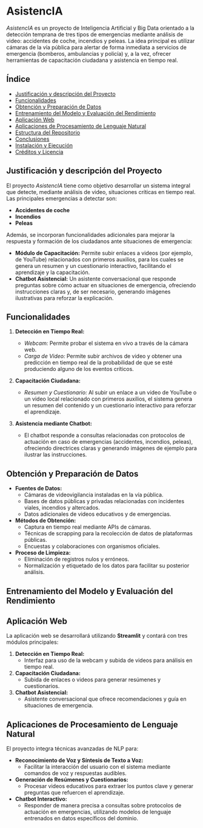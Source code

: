 # AsistencIA

_AsistencIA_ es un proyecto de Inteligencia Artificial y Big Data orientado a la detección temprana de tres tipos de emergencias mediante análisis de video: accidentes de coche, incendios y peleas. La idea principal es utilizar cámaras de la vía pública para alertar de forma inmediata a servicios de emergencia (bomberos, ambulancias y policía) y, a la vez, ofrecer herramientas de capacitación ciudadana y asistencia en tiempo real.

## Índice

- [Justificación y descripción del Proyecto](#descripción-del-proyecto)
- [Funcionalidades](#funcionalidades)
- [Obtención y Preparación de Datos](#obtención-y-preparación-de-datos)
- [Entrenamiento del Modelo y Evaluación del Rendimiento](#entrenamiento-del-modelo-y-evaluación-del-rendimiento)
- [Aplicación Web](#aplicación-web)
- [Aplicaciones de Procesamiento de Lenguaje Natural](#aplicaciones-de-procesamiento-de-lenguaje-natural)
- [Estructura del Repositorio](#estructura-del-repositorio)
- [Conclusiones](#conclusiones)
- [Instalación y Ejecución](#instalación-y-ejecución)
- [Créditos y Licencia](#créditos-y-licencia)

## Justificación y descripción del Proyecto

El proyecto _AsistencIA_ tiene como objetivo desarrollar un sistema integral que detecte, mediante análisis de video, situaciones críticas en tiempo real. Las principales emergencias a detectar son:

- **Accidentes de coche**
- **Incendios**
- **Peleas**

Además, se incorporan funcionalidades adicionales para mejorar la respuesta y formación de los ciudadanos ante situaciones de emergencia:

- **Módulo de Capacitación:** Permite subir enlaces a videos (por ejemplo, de YouTube) relacionados con primeros auxilios, para los cuales se genera un resumen y un cuestionario interactivo, facilitando el aprendizaje y la capacitación.
- **Chatbot Asistencial:** Un asistente conversacional que responde preguntas sobre cómo actuar en situaciones de emergencia, ofreciendo instrucciones claras y, de ser necesario, generando imágenes ilustrativas para reforzar la explicación.

## Funcionalidades

1. **Detección en Tiempo Real:**
   - *Webcam:* Permite probar el sistema en vivo a través de la cámara web.
   - *Carga de Video:* Permite subir archivos de video y obtener una predicción en tiempo real de la probabilidad de que se esté produciendo alguno de los eventos críticos.

2. **Capacitación Ciudadana:**
   - *Resumen y Cuestionario:* Al subir un enlace a un video de YouTube o un video local relacionado con primeros auxilios, el sistema genera un resumen del contenido y un cuestionario interactivo para reforzar el aprendizaje.

3. **Asistencia mediante Chatbot:**
   - El chatbot responde a consultas relacionadas con protocolos de actuación en caso de emergencias (accidentes, incendios, peleas), ofreciendo directrices claras y generando imágenes de ejemplo para ilustrar las instrucciones.


## Obtención y Preparación de Datos

- **Fuentes de Datos:**  
  - Cámaras de videovigilancia instaladas en la vía pública.
  - Bases de datos públicas y privadas relacionadas con incidentes viales, incendios y altercados.
  - Datos adicionales de videos educativos y de emergencias.
- **Métodos de Obtención:**  
  - Captura en tiempo real mediante APIs de cámaras.
  - Técnicas de scrapping para la recolección de datos de plataformas públicas.
  - Encuestas y colaboraciones con organismos oficiales.
- **Proceso de Limpieza:**  
  - Eliminación de registros nulos y erróneos.
  - Normalización y etiquetado de los datos para facilitar su posterior análisis.

## Entrenamiento del Modelo y Evaluación del Rendimiento


## Aplicación Web

La aplicación web se desarrollará utilizando **Streamlit** y contará con tres módulos principales:

1. **Detección en Tiempo Real:**  
   - Interfaz para uso de la webcam y subida de videos para análisis en tiempo real.
2. **Capacitación Ciudadana:**  
   - Subida de enlaces o videos para generar resúmenes y cuestionarios.
3. **Chatbot Asistencial:**  
   - Asistente conversacional que ofrece recomendaciones y guía en situaciones de emergencia.

## Aplicaciones de Procesamiento de Lenguaje Natural

El proyecto integra técnicas avanzadas de NLP para:

- **Reconocimiento de Voz y Síntesis de Texto a Voz:**  
  - Facilitar la interacción del usuario con el sistema mediante comandos de voz y respuestas audibles.
- **Generación de Resúmenes y Cuestionarios:**  
  - Procesar videos educativos para extraer los puntos clave y generar preguntas que refuercen el aprendizaje.
- **Chatbot Interactivo:**  
  - Responder de manera precisa a consultas sobre protocolos de actuación en emergencias, utilizando modelos de lenguaje entrenados en datos específicos del dominio.
